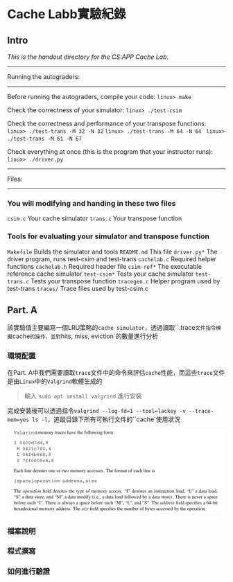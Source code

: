 # Cache Labb實驗紀錄

## Intro

*This is the handout directory for the CS:APP Cache Lab.* 

************************
Running the autograders:
************************

Before running the autograders, compile your code:
    `linux> make`

Check the correctness of your simulator:
    `linux> ./test-csim`

Check the correctness and performance of your transpose functions:
 `   linux> ./test-trans -M 32 -N 32`
    `linux> ./test-trans -M 64 -N 64`
   ` linux> ./test-trans -M 61 -N 67`

Check everything at once (this is the program that your instructor runs):
   ` linux> ./driver.py    `

******
Files:
******

### You will modifying and handing in these two files
`csim.c`       Your cache simulator
`trans.c`      Your transpose function

### Tools for evaluating your simulator and transpose function
`Makefile`     Builds the simulator and tools
`README.md`       This file
`driver.py*`   The driver program, runs test-csim and test-trans
`cachelab.c`   Required helper functions
`cachelab.h`   Required header file
`csim-ref*`    The executable reference cache simulator
`test-csim*`   Tests your cache simulator
`test-trans.c` Tests your transpose function
`tracegen.c`   Helper program used by test-trans
`traces/`      Trace files used by test-csim.c

## Part. A

該實驗值主要編寫一個LRU策略的`cache simulator`，透過讀取``.trace`文件指令模擬`cache`的操作，並對`hits, miss, eviction`的數量進行分析

### 環境配置

在Part. A中我們需要讀取`trace`文件中的命令來評估`cache`性能，而這些`trace`文件是由`Linux`中的`Valgrind`軟體生成的

> 輸入 `sudo apt install valgrind` 進行安裝

完成安裝後可以透過指令`valgrind --log-fd=1 --tool=lackey -v --trace-mem=yes ls -l`，追蹤目錄下所有可執行文件的``cache`使用狀況

![image-20221029145935169](https://raw.githubusercontent.com/WeiLin66/pictures/main/image-20221029145935169.png)

### 檔案說明





### 程式撰寫





### 如何進行驗證
